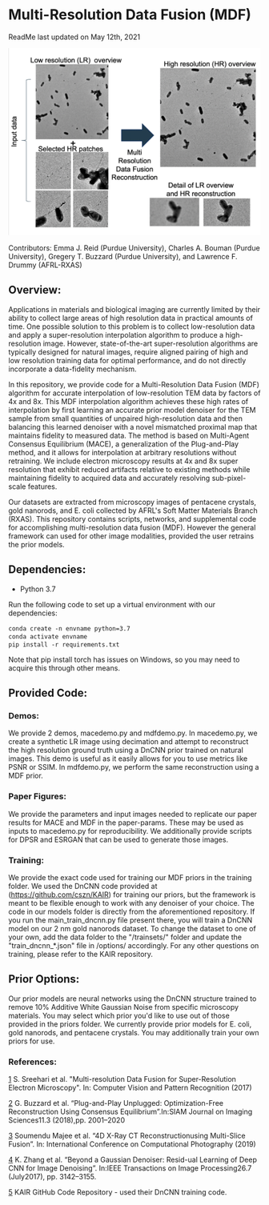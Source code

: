 # Multi-Resolution Data Fusion (MDF)
ReadMe last updated on May 12th, 2021

![](images/conops.png)

Contributors:
Emma J. Reid (Purdue University), Charles A. Bouman (Purdue University), Gregery T. Buzzard (Purdue University), and Lawrence F. Drummy (AFRL-RXAS)

## Overview:
Applications in materials and biological imaging are currently limited by their ability to collect large areas of high resolution data in practical amounts of time. One possible solution to this problem is to collect low-resolution data and apply a super-resolution interpolation algorithm to produce a high-resolution image.  However, state-of-the-art super-resolution algorithms are typically designed for natural images, require aligned pairing of high and low resolution training data for optimal performance, and do not directly incorporate a data-fidelity mechanism.

In this repository, we provide code for a Multi-Resolution Data Fusion (MDF) algorithm for accurate interpolation of low-resolution TEM data by factors of 4x and 8x. This MDF interpolation algorithm achieves these high rates of interpolation by first learning an accurate prior model denoiser for the TEM sample from small quantities of unpaired high-resolution data and then balancing this learned denoiser with a novel mismatched proximal map that maintains fidelity to measured data. The method is based on Multi-Agent Consensus Equilibrium (MACE), a generalization of the Plug-and-Play method, and it allows for interpolation at arbitrary resolutions without retraining. We include electron microscopy results at 4x and 8x super resolution that exhibit reduced artifacts relative to existing methods while maintaining fidelity to acquired data and accurately resolving sub-pixel-scale features.

Our datasets are extracted from microscopy images of pentacene crystals, gold nanorods, and E. coli collected by AFRL's Soft Matter Materials Branch (RXAS). This repository contains scripts, networks, and supplemental code for accomplishing multi-resolution data fusion (MDF). However the general framework can used for other image modalities, provided the user retrains the prior models.

## Dependencies:
* Python 3.7

Run the following code to set up a virtual environment with our dependencies: 

  ```
  conda create -n envname python=3.7
  conda activate envname
  pip install -r requirements.txt
  ```

Note that pip install torch has issues on Windows, so you may need to acquire this through other means.

## Provided Code:

### Demos:
We provide 2 demos, macedemo.py and mdfdemo.py. In macedemo.py, we create a synthetic LR image using decimation and attempt to reconstruct the high resolution ground truth using a DnCNN prior trained on natural images. This demo is useful as it easily allows for you to use metrics like PSNR or SSIM. In mdfdemo.py, we perform the same reconstruction using a MDF prior. 

### Paper Figures:
We provide the parameters and input images needed to replicate our paper results for MACE and MDF in the paper-params. These may be used as inputs to macedemo.py for reproducibility. We additionally provide scripts for DPSR and ESRGAN that can be used to generate those images. 

### Training:
We provide the exact code used for training our MDF priors in the training folder. We used the DnCNN code provided at (https://github.com/cszn/KAIR) for training our priors, but the framework is meant to be flexible enough to work with any denoiser of your choice. The code in our models folder is directly from the aforementioned repository. If you run the main_train_dncnn.py file present there, you will train a DnCNN model on our 2 nm gold nanorods dataset. To change the dataset to one of your own, add the data folder to the "/trainsets/" folder and update the "train_dncnn_*.json" file in /options/ accordingly. For any other questions on training, please refer to the KAIR repository. 

## Prior Options:
Our prior models are neural networks using the DnCNN structure trained to remove 10% Additive White Gaussian Noise from specific microscopy materials. You may select which prior you'd like to use out of those provided in the priors folder. We currently provide prior models for E. coli, gold nanorods, and pentacene crystals. You may additionally train your own priors for use.

### References:
[1](https://arxiv.org/abs/1612.00874) S. Sreehari et al. "Multi-resolution Data Fusion for Super-Resolution Electron Microscopy". In: Computer Vision and Pattern Recognition (2017)

[2](https://arxiv.org/abs/1705.08983) G. Buzzard et al. “Plug-and-Play Unplugged: Optimization-Free  Reconstruction  Using  Consensus  Equilibrium”.In:SIAM  Journal  on  Imaging  Sciences11.3  (2018),pp.  2001–2020

[3](https://arxiv.org/abs/1906.06601) Soumendu Majee et al. “4D X-Ray CT Reconstructionusing  Multi-Slice  Fusion”. In: International Conference on Computational Photography (2019)

[4](https://arxiv.org/abs/1608.03981) K. Zhang et al. “Beyond a Gaussian Denoiser: Resid-ual Learning of Deep CNN for Image Denoising”. In:IEEE  Transactions  on  Image  Processing26.7  (July2017), pp. 3142–3155.

[5](https://github.com/cszn/KAIR) KAIR GitHub Code Repository - used their DnCNN training code.

